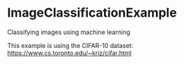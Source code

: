 # ImageClassificationExample
Classifying images using machine learning

This example is using the CIFAR-10 dataset: https://www.cs.toronto.edu/~kriz/cifar.html
